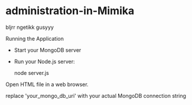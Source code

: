 # administration-in-Mimika
bljrr ngetikk gusyyy

Running the Application
- Start your MongoDB server
- Run your Node.js server:

    node server.js
  
Open HTML file in a web browser.



replace 'your_mongo_db_uri' with your actual MongoDB connection string
